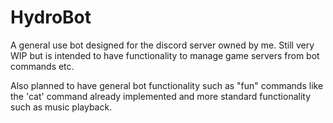 # HydroBot
A general use bot designed for the discord server owned by me.
Still very WIP but is intended to have functionality to manage game servers from bot commands etc.

Also planned to have general bot functionality such as "fun" commands like the 'cat' command already implemented and more standard
functionality such as music playback.
